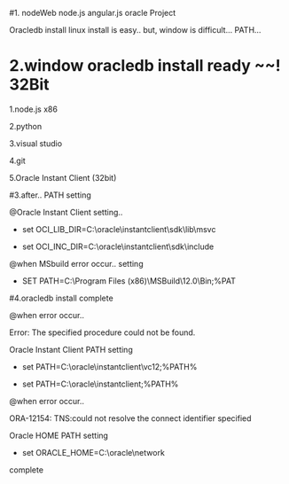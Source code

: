 #1. nodeWeb
node.js angular.js oracle Project


Oracledb install
linux install is easy..
but, window is difficult...
PATH...

# 2.window oracledb install ready ~~!  32Bit
1.node.js x86

2.python

3.visual studio

4.git

5.Oracle Instant Client (32bit)



#3.after.. PATH setting


@Oracle Instant Client setting..

- set OCI_LIB_DIR=C:\oracle\instantclient\sdk\lib\msvc

- set OCI_INC_DIR=C:\oracle\instantclient\sdk\include


@when MSbuild error occur..  setting

- SET PATH=C:\Program Files (x86)\MSBuild\12.0\Bin;%PAT


#4.oracledb install complete

@when error occur..

Error: The specified procedure could not be found.

Oracle Instant Client PATH setting

- set PATH=C:\oracle\instantclient\vc12;%PATH%

- set PATH=C:\oracle\instantclient;%PATH%


@when error occur..

ORA-12154: TNS:could not resolve the connect identifier specified

Oracle HOME PATH setting

- set ORACLE_HOME=C:\oracle\network

complete
